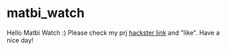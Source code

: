 # matbi_watch
Hello Matbi Watch :)
Please check my prj [hackster link](https://www.hackster.io/matbi/matbi-watch-on-zybo-z7-using-verilog-hdl-135771) and "like".
Have a nice day!
